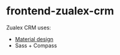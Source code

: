 # frontend-zualex-crm
Zualex CRM uses:
<ul>
  <li><a href="http://materializecss.com/" target="_blank">Material design</a></li>
  <li>Sass + Compass</li>
</ul>
